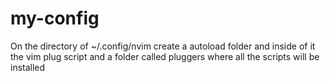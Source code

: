 # my-config

On the directory of ~/.config/nvim create a autoload folder and inside of it the vim plug script and a folder called pluggers where all the scripts will be installed
